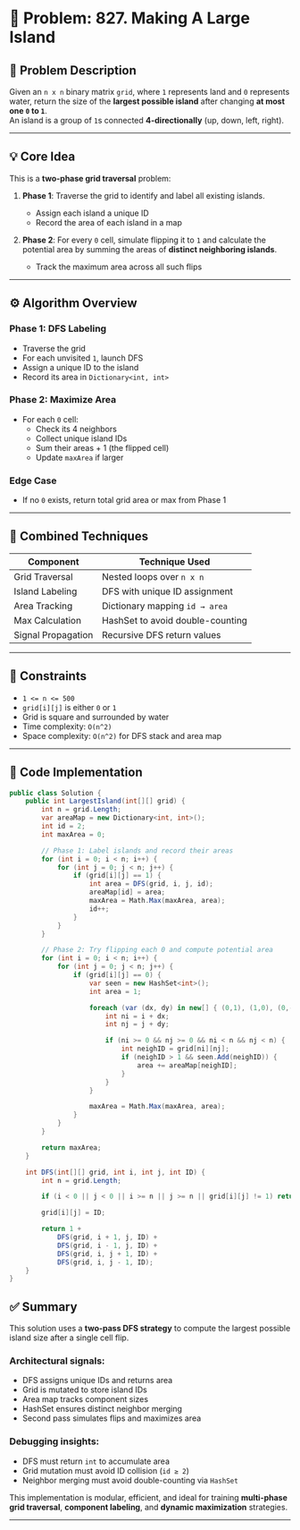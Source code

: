 # 📘 Problem: 827. Making A Large Island

## 🧩 Problem Description  
Given an `n x n` binary matrix `grid`, where `1` represents land and `0` represents water, return the size of the **largest possible island** after changing **at most one `0` to `1`**.  
An island is a group of `1`s connected **4-directionally** (up, down, left, right).

---

## 💡 Core Idea  
This is a **two-phase grid traversal** problem:

1. **Phase 1**: Traverse the grid to identify and label all existing islands.  
   - Assign each island a unique ID  
   - Record the area of each island in a map

2. **Phase 2**: For every `0` cell, simulate flipping it to `1` and calculate the potential area by summing the areas of **distinct neighboring islands**.  
   - Track the maximum area across all such flips

---

## ⚙️ Algorithm Overview

### Phase 1: DFS Labeling  
- Traverse the grid  
- For each unvisited `1`, launch DFS  
- Assign a unique ID to the island  
- Record its area in `Dictionary<int, int>`

### Phase 2: Maximize Area  
- For each `0` cell:
  - Check its 4 neighbors  
  - Collect unique island IDs  
  - Sum their areas + 1 (the flipped cell)  
  - Update `maxArea` if larger

### Edge Case  
- If no `0` exists, return total grid area or max from Phase 1

---

## 🧠 Combined Techniques

| Component           | Technique Used                  |
|--------------------|----------------------------------|
| Grid Traversal      | Nested loops over `n x n`        |
| Island Labeling     | DFS with unique ID assignment    |
| Area Tracking       | Dictionary mapping `id → area`   |
| Max Calculation     | HashSet to avoid double-counting |
| Signal Propagation  | Recursive DFS return values      |

---

## 🧪 Constraints

- `1 <= n <= 500`  
- `grid[i][j]` is either `0` or `1`  
- Grid is square and surrounded by water  
- Time complexity: `O(n^2)`  
- Space complexity: `O(n^2)` for DFS stack and area map

---


## 🧱 Code Implementation

```csharp
public class Solution {
    public int LargestIsland(int[][] grid) {
        int n = grid.Length;
        var areaMap = new Dictionary<int, int>();
        int id = 2;
        int maxArea = 0;

        // Phase 1: Label islands and record their areas
        for (int i = 0; i < n; i++) {
            for (int j = 0; j < n; j++) {
                if (grid[i][j] == 1) {
                    int area = DFS(grid, i, j, id);
                    areaMap[id] = area;
                    maxArea = Math.Max(maxArea, area);
                    id++;
                }
            }
        }

        // Phase 2: Try flipping each 0 and compute potential area
        for (int i = 0; i < n; i++) {
            for (int j = 0; j < n; j++) {
                if (grid[i][j] == 0) {
                    var seen = new HashSet<int>();
                    int area = 1;

                    foreach (var (dx, dy) in new[] { (0,1), (1,0), (0,-1), (-1,0) }) {
                        int ni = i + dx;
                        int nj = j + dy;

                        if (ni >= 0 && nj >= 0 && ni < n && nj < n) {
                            int neighID = grid[ni][nj];
                            if (neighID > 1 && seen.Add(neighID)) {
                                area += areaMap[neighID];
                            }
                        }
                    }

                    maxArea = Math.Max(maxArea, area);
                }
            }
        }

        return maxArea;
    }

    int DFS(int[][] grid, int i, int j, int ID) {
        int n = grid.Length;

        if (i < 0 || j < 0 || i >= n || j >= n || grid[i][j] != 1) return 0;

        grid[i][j] = ID;

        return 1 +
            DFS(grid, i + 1, j, ID) +
            DFS(grid, i - 1, j, ID) +
            DFS(grid, i, j + 1, ID) +
            DFS(grid, i, j - 1, ID);
    }
}
```

## ✅ Summary

This solution uses a **two-pass DFS strategy** to compute the largest possible island size after a single cell flip.

### Architectural signals:
- DFS assigns unique IDs and returns area  
- Grid is mutated to store island IDs  
- Area map tracks component sizes  
- HashSet ensures distinct neighbor merging  
- Second pass simulates flips and maximizes area

### Debugging insights:
- DFS must return `int` to accumulate area  
- Grid mutation must avoid ID collision (`id ≥ 2`)  
- Neighbor merging must avoid double-counting via `HashSet`

This implementation is modular, efficient, and ideal for training **multi-phase grid traversal**, **component labeling**, and **dynamic maximization** strategies.




---
